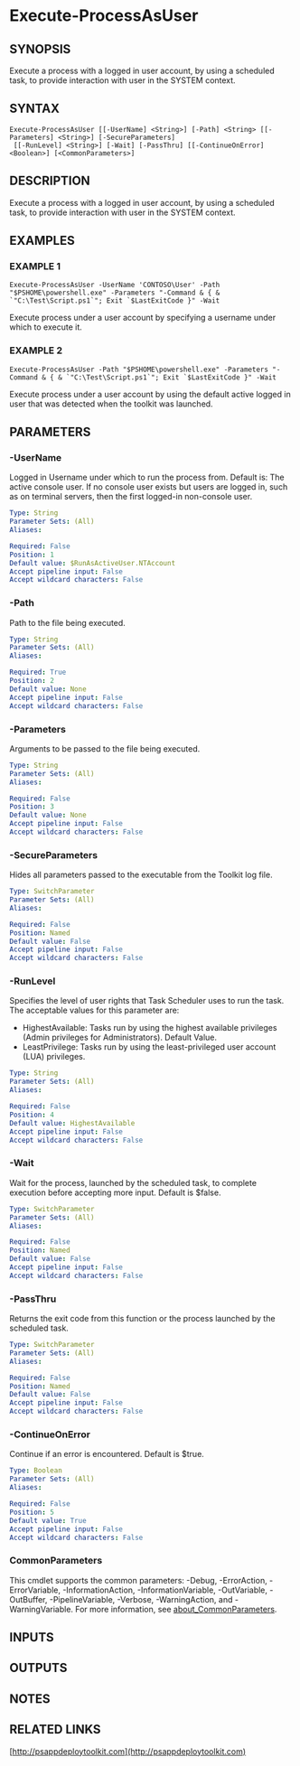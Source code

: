 ﻿---
editLink: false
isShowComments: false
external help file: PSAppDeployToolkit-help.xml
Module Name: PSAppDeployToolkit
online version: http://psappdeploytoolkit.com
schema: 2.0.0
---

# Execute-ProcessAsUser

## SYNOPSIS
Execute a process with a logged in user account, by using a scheduled task, to provide interaction with user in the SYSTEM context.

## SYNTAX

```
Execute-ProcessAsUser [[-UserName] <String>] [-Path] <String> [[-Parameters] <String>] [-SecureParameters]
 [[-RunLevel] <String>] [-Wait] [-PassThru] [[-ContinueOnError] <Boolean>] [<CommonParameters>]
```

## DESCRIPTION
Execute a process with a logged in user account, by using a scheduled task, to provide interaction with user in the SYSTEM context.

## EXAMPLES

### EXAMPLE 1
```
Execute-ProcessAsUser -UserName 'CONTOSO\User' -Path "$PSHOME\powershell.exe" -Parameters "-Command & { & `"C:\Test\Script.ps1`"; Exit `$LastExitCode }" -Wait
```

Execute process under a user account by specifying a username under which to execute it.

### EXAMPLE 2
```
Execute-ProcessAsUser -Path "$PSHOME\powershell.exe" -Parameters "-Command & { & `"C:\Test\Script.ps1`"; Exit `$LastExitCode }" -Wait
```

Execute process under a user account by using the default active logged in user that was detected when the toolkit was launched.

## PARAMETERS

### -UserName
Logged in Username under which to run the process from.
Default is: The active console user.
If no console user exists but users are logged in, such as on terminal servers, then the first logged-in non-console user.

```yaml
Type: String
Parameter Sets: (All)
Aliases:

Required: False
Position: 1
Default value: $RunAsActiveUser.NTAccount
Accept pipeline input: False
Accept wildcard characters: False
```

### -Path
Path to the file being executed.

```yaml
Type: String
Parameter Sets: (All)
Aliases:

Required: True
Position: 2
Default value: None
Accept pipeline input: False
Accept wildcard characters: False
```

### -Parameters
Arguments to be passed to the file being executed.

```yaml
Type: String
Parameter Sets: (All)
Aliases:

Required: False
Position: 3
Default value: None
Accept pipeline input: False
Accept wildcard characters: False
```

### -SecureParameters
Hides all parameters passed to the executable from the Toolkit log file.

```yaml
Type: SwitchParameter
Parameter Sets: (All)
Aliases:

Required: False
Position: Named
Default value: False
Accept pipeline input: False
Accept wildcard characters: False
```

### -RunLevel
Specifies the level of user rights that Task Scheduler uses to run the task.
The acceptable values for this parameter are:
- HighestAvailable: Tasks run by using the highest available privileges (Admin privileges for Administrators).
Default Value.
- LeastPrivilege: Tasks run by using the least-privileged user account (LUA) privileges.

```yaml
Type: String
Parameter Sets: (All)
Aliases:

Required: False
Position: 4
Default value: HighestAvailable
Accept pipeline input: False
Accept wildcard characters: False
```

### -Wait
Wait for the process, launched by the scheduled task, to complete execution before accepting more input.
Default is $false.

```yaml
Type: SwitchParameter
Parameter Sets: (All)
Aliases:

Required: False
Position: Named
Default value: False
Accept pipeline input: False
Accept wildcard characters: False
```

### -PassThru
Returns the exit code from this function or the process launched by the scheduled task.

```yaml
Type: SwitchParameter
Parameter Sets: (All)
Aliases:

Required: False
Position: Named
Default value: False
Accept pipeline input: False
Accept wildcard characters: False
```

### -ContinueOnError
Continue if an error is encountered.
Default is $true.

```yaml
Type: Boolean
Parameter Sets: (All)
Aliases:

Required: False
Position: 5
Default value: True
Accept pipeline input: False
Accept wildcard characters: False
```

### CommonParameters
This cmdlet supports the common parameters: -Debug, -ErrorAction, -ErrorVariable, -InformationAction, -InformationVariable, -OutVariable, -OutBuffer, -PipelineVariable, -Verbose, -WarningAction, and -WarningVariable. For more information, see [about_CommonParameters](http://go.microsoft.com/fwlink/?LinkID=113216).

## INPUTS

## OUTPUTS

## NOTES

## RELATED LINKS

[http://psappdeploytoolkit.com](http://psappdeploytoolkit.com)

